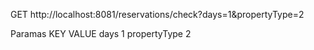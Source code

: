 GET
http://localhost:8081/reservations/check?days=1&propertyType=2

Paramas
KEY                 VALUE
days                1
propertyType        2